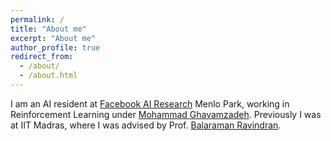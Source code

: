```yaml
---
permalink: /
title: "About me"
excerpt: "About me"
author_profile: true
redirect_from: 
  - /about/
  - /about.html
---
```


I am an AI resident at [Facebook AI Research](https://ai.facebook.com/) Menlo Park, working in Reinforcement Learning under [Mohammad Ghavamzadeh](https://chercheurs.lille.inria.fr/~ghavamza/my_website/About_Me.html). Previously I was at IIT Madras, where I was advised by Prof. [Balaraman Ravindran](https://www.cse.iitm.ac.in/~ravi/).
 
